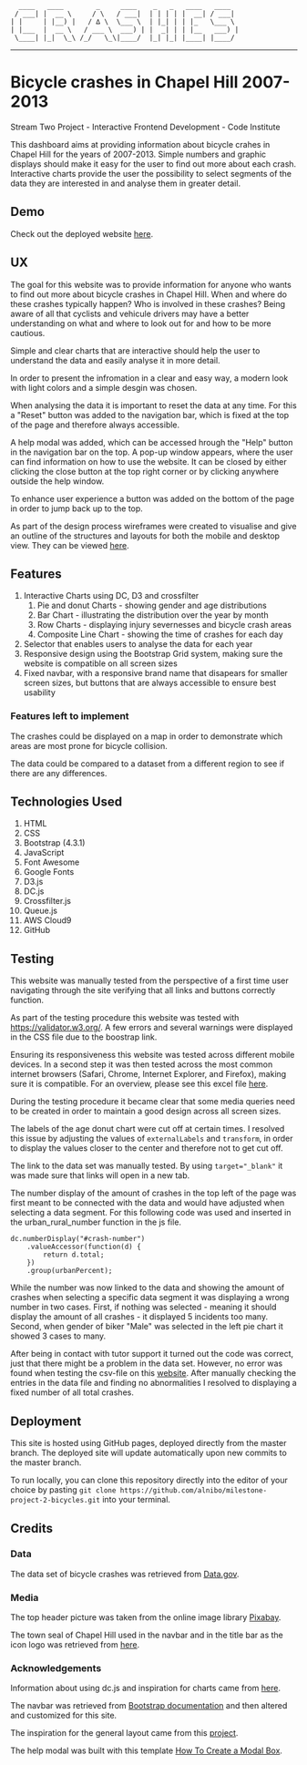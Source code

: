       ____   ____        _     ____    _   _   ____   ____
     / ___| |  __ \     / \   / ___|  | | | | |  __| / ___|
    | |     | |__) |   / ∆ \  \___ \  | |_| | | |_   \___ \
    | |___  |  __ \   / ___ \  ___) | |  _| | | |__   ___) | 
     \____| |_|  \_\ /_/   \_\|____/  |_| |_| |____| |____/

--------------------------- -------------------------------------- 

# Bicycle crashes in Chapel Hill 2007-2013

Stream Two Project - Interactive Frontend Development - Code Institute

This dashboard aims at providing information about bicycle crahes in Chapel Hill for the years of 2007-2013. Simple numbers and graphic displays should make it easy for the user to find out more about each crash. Interactive charts provide the user the possibility to select segments of the data they are interested in and analyse them in greater detail.

## Demo

Check out the deployed website [here]( https://alnibo.github.io/milestone-project-2-bicycles/).

## UX

The goal for this website was to provide information for anyone who wants to find out more about bicycle crashes in Chapel Hill. When and where do these crashes typically happen? Who is involved in these crashes? Being aware of all that cyclists and vehicule drivers may have a better understanding on what and where to look out for and how to be more cautious.

Simple and clear charts that are interactive should help the user to understand the data and easily analyse it in more detail.

In order to present the infromation in a clear and easy way, a modern look with light colors and a simple desgin was chosen.

When analysing the data it is important to reset the data at any time. For this a "Reset" button was added to the navigation bar, which is fixed at the top of the page and therefore always accessible.

A help modal was added, which can be accessed hrough the "Help" button in the navigation bar on the top. A pop-up window appears, where the user can find information on how to use the website. It can be closed by either clicking the close button at the top right corner or by clicking anywhere outside the help window.

To enhance user experience a button was added on the bottom of the page in order to jump back up to the top.

As part of the design process wireframes were created to visualise and give an outline of the structures and layouts for both the mobile and desktop view. They can be viewed [here](https://github.com/alnibo/milestone-project-2-bicycles/tree/master/assets/testing-wireframes).

## Features

1. Interactive Charts using DC, D3 and crossfilter
    1. Pie and donut Charts - showing gender and age distributions 
    2. Bar Chart - illustrating the distribution over the year by month
    3. Row Charts - displaying injury severnesses and bicycle crash areas
    4. Composite Line Chart - showing the time of crashes for each day
2. Selector that enables users to analyse the data for each year 
3. Responsive design using the Bootstrap Grid system, making sure the website is compatible on all screen sizes
4. Fixed navbar, with a responsive brand name that disapears for smaller screen sizes, but buttons that are always accessible to ensure best usability

### Features left to implement

The crashes could be displayed on a map in order to demonstrate which areas are most prone for bicycle collision.

The data could be compared to a dataset from a different region to see if there are any differences.

## Technologies Used

1. HTML
2. CSS
3. Bootstrap (4.3.1)
4. JavaScript
5. Font Awesome
6. Google Fonts
6. D3.js
7. DC.js
8. Crossfilter.js
9. Queue.js
10. AWS Cloud9
10. GitHub

## Testing

This website was manually tested from the perspective of a first time user navigating through the site verifying that all links and buttons correctly function.

As part of the testing procedure this website was tested with https://validator.w3.org/. A few errors and several warnings were displayed in the CSS file due to the boostrap link.

Ensuring its responsiveness this website was tested across different mobile devices. In a second step it was then tested across the most common internet browsers (Safari, Chrome, Internet Explorer, and Firefox), making sure it is compatible. For an overview, please see this excel file [here](https://github.com/alnibo/milestone-project-2-bicycles/blob/master/assets/testing-wireframes/testing-resp-comp.pdf).

During the testing procedure it became clear that some media queries need to be created in order to maintain a good design across all screen sizes.

The labels of the age donut chart were cut off at certain times. I resolved this issue by adjusting the values of `externalLabels` and `transform`, in order to display the values closer to the center and therefore not to get cut off.

The link to the data set was manually tested. By using `target="_blank"` it was made sure that links will open in a new tab.

The number display of the amount of crashes in the top left of the page was first meant to be connected with the data and would have adjusted when selecting a data segment. For this following code was used and inserted in the urban_rural_number function in the js file.

    dc.numberDisplay("#crash-number")
        .valueAccessor(function(d) {
            return d.total;
        })
        .group(urbanPercent);
        
While the number was now linked to the data and showing the amount of crashes when selecting a specific data segment it was displaying a wrong number in two cases. First, if nothing was selected - meaning it should display the amount of all crashes - it displayed 5 incidents too many. Second, when gender of biker "Male" was selected in the left pie chart it showed 3 cases to many. 

After being in contact with tutor support it turned out the code was correct, just that there might be a problem in the data set. However, no error was found when testing the csv-file on this [website](https://csvlint.io/). After manually checking the entries in the data file and finding no abnormalities I resolved to displaying a fixed number of all total crashes.

## Deployment

This site is hosted using GitHub pages, deployed directly from the master branch. The deployed site will update automatically upon new commits to the master branch. 

To run locally, you can clone this repository directly into the editor of your choice by pasting `git clone https://github.com/alnibo/milestone-project-2-bicycles.git` into your terminal.

## Credits

### Data

The data set of bicycle crashes was retrieved from [Data.gov](https://catalog.data.gov/dataset/bicycle-crashes).

### Media

The top header picture was taken from the online image library [Pixabay](https://pixabay.com/).

The town seal of Chapel Hill used in the navbar and in the title bar as the icon logo was retrieved from [here](https://chapelhillpubliclibrary.org/town-seal/).

### Acknowledgements

Information about using dc.js and inspiration for charts came from [here](https://dc-js.github.io/dc.js/examples/).

The navbar was retrieved from [Bootstrap documentation](https://getbootstrap.com/docs/4.3/getting-started/introduction/) and then altered and customized for this site.

The inspiration for the general layout came from this [project](https://github.com/Angie55/IFD_Milestone_Project_Two_Dashboard).

The help modal was built with this template [How To Create a Modal Box](https://www.w3schools.com/howto/howto_css_modals.asp).